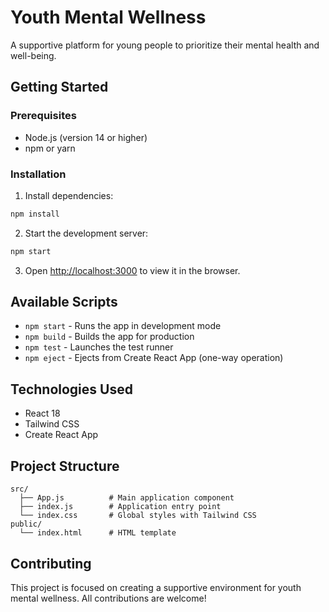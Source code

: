# Youth Mental Wellness

A supportive platform for young people to prioritize their mental health and well-being.

## Getting Started

### Prerequisites
- Node.js (version 14 or higher)
- npm or yarn

### Installation

1. Install dependencies:
```bash
npm install
```

2. Start the development server:
```bash
npm start
```

3. Open [http://localhost:3000](http://localhost:3000) to view it in the browser.

## Available Scripts

- `npm start` - Runs the app in development mode
- `npm build` - Builds the app for production
- `npm test` - Launches the test runner
- `npm eject` - Ejects from Create React App (one-way operation)

## Technologies Used

- React 18
- Tailwind CSS
- Create React App

## Project Structure

```
src/
  ├── App.js          # Main application component
  ├── index.js        # Application entry point
  └── index.css       # Global styles with Tailwind CSS
public/
  └── index.html      # HTML template
```

## Contributing

This project is focused on creating a supportive environment for youth mental wellness. All contributions are welcome!
